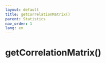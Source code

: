 ```yaml
---
layout: default
title: getCorrelationMatrix()
parent: Statistics
nav_order: 1
lang: en
---
```


# getCorrelationMatrix()